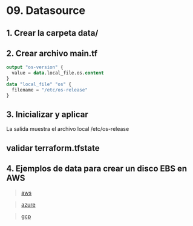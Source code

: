 # 09. Datasource <!-- omit in TOC -->

## 1. Crear la carpeta data/

## 2. Crear archivo main.tf

```tf
output "os-version" {
  value = data.local_file.os.content
}
data "local_file" "os" {
  filename = "/etc/os-release"
}
```

## 3. Inicializar y aplicar

La salida muestra el archivo local /etc/os-release

## validar terraform.tfstate

## 4. Ejemplos de data para crear un disco EBS en AWS
> [aws](https://registry.terraform.io/providers/hashicorp/aws/latest/docs/resources/ebs_volume)

> [azure](https://registry.terraform.io/providers/hashicorp/azurerm/latest/docs/resources/managed_disk)

> [gcp](https://registry.terraform.io/providers/hashicorp/google/latest/docs/resources/compute_disk)


